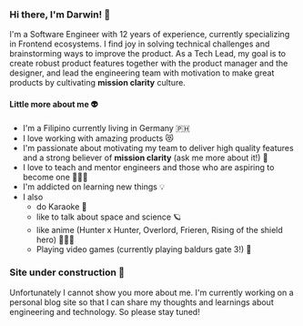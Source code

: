 ### Hi there, I'm Darwin! 👋

I'm a Software Engineer with 12 years of experience, currently specializing in Frontend ecosystems. I find joy in solving technical challenges and brainstorming ways to improve the product. As a Tech Lead, my goal is to create robust product features together with the product manager and the designer, and lead the engineering team with motivation to make great products by cultivating **mission clarity** culture.


#### Little more about me 👽
- I'm a Filipino currently living in Germany 🇵🇭
- I love working with amazing products 😻
- I'm passionate about motivating my team to deliver high quality features and a strong believer of **mission clarity** (ask me more about it!) 🦾
- I love to teach and mentor engineers and those who are aspiring to become one 👨🏻‍🏫
- I'm addicted on learning new things 💡
- I also
  - do Karaoke 🎤
  - like to talk about space and science 🪐
  - like anime (Hunter x Hunter, Overlord, Frieren, Rising of the shield hero) 👩🏼‍🎤
  - Playing video games (currently playing baldurs gate 3!) 👾
 

### Site under construction 🚧
Unfortunately I cannot show you more about me. I'm currently working on a personal blog site so that I can share my thoughts and learnings about engineering and technology. So please stay tuned! 

<!--
**dtalay/dtalay** is a ✨ _special_ ✨ repository because its `README.md` (this file) appears on your GitHub profile.

Here are some ideas to get you started:

- 🔭 I’m currently working on ...
- 🌱 I’m currently learning ...
- 👯 I’m looking to collaborate on ...
- 🤔 I’m looking for help with ...
- 💬 Ask me about ...
- 📫 How to reach me: ...
- 😄 Pronouns: ...
- ⚡ Fun fact: ...
-->
